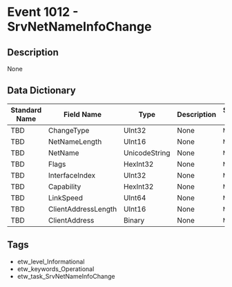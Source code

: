 # Event 1012 - SrvNetNameInfoChange

## Description
None

## Data Dictionary
|Standard Name|Field Name|Type|Description|Sample Value|
|---|---|---|---|---|
|TBD|ChangeType|UInt32|None|`None`|
|TBD|NetNameLength|UInt16|None|`None`|
|TBD|NetName|UnicodeString|None|`None`|
|TBD|Flags|HexInt32|None|`None`|
|TBD|InterfaceIndex|UInt32|None|`None`|
|TBD|Capability|HexInt32|None|`None`|
|TBD|LinkSpeed|UInt64|None|`None`|
|TBD|ClientAddressLength|UInt16|None|`None`|
|TBD|ClientAddress|Binary|None|`None`|

## Tags
* etw_level_Informational
* etw_keywords_Operational
* etw_task_SrvNetNameInfoChange